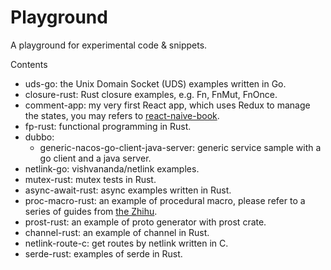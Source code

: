 # Playground

A playground for experimental code & snippets.

Contents

- uds-go: the Unix Domain Socket (UDS) examples written in Go.
- closure-rust: Rust closure examples, e.g. Fn, FnMut, FnOnce.
- comment-app: my very first React app, which uses Redux to manage the states, you may refers to [react-naive-book](https://hyf.js.org/react-naive-book/).
- fp-rust: functional programming in Rust.
- dubbo:
	- generic-nacos-go-client-java-server: generic service sample with a go client and a java server.
- netlink-go: vishvananda/netlink examples.
- mutex-rust: mutex tests in Rust.
- async-await-rust: async examples written in Rust. 
- proc-macro-rust: an example of procedural macro, please refer to a series of guides from [the Zhihu](https://zhuanlan.zhihu.com/p/342408254).
- prost-rust: an example of proto generator with prost crate.
- channel-rust: an example of channel in Rust.
- netlink-route-c: get routes by netlink written in C.
- serde-rust: examples of serde in Rust.
